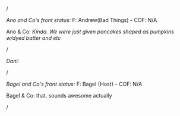 /

*Ano and Co's front status:* F: Andrew(Bad Things)  - COF:  N/A

Ano & Co: _Kinda. We were just given pancakes shaped as pumpkins w/dyed batter and etc_

/

_Dani:_  

/

*Bagel and Co's front status:* F: Bagel {Host} - COF: N/A

Bagel & Co: that. sounds awesome actually

/
